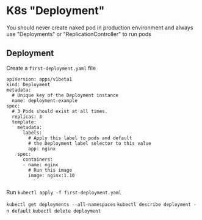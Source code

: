# K8s "Deployment"

You should never create naked pod in production environment and always use "Deployments" or "ReplicationController" to run pods


## Deployment

Create a `first-deployment.yaml` file

```
apiVersion: apps/v1beta1
kind: Deployment
metadata:
  # Unique key of the Deployment instance
  name: deployment-example
spec:
  # 3 Pods should exist at all times.
  replicas: 3
  template:
    metadata:
      labels:
        # Apply this label to pods and default
        # the Deployment label selector to this value
        app: nginx
    spec:
      containers:
      - name: nginx
        # Run this image
        image: nginx:1.10
        
 ```
 
 Run `kubectl apply -f first-deployment.yaml`
 
 `kubectl get deployments --all-namespaces`
 `kubectl describe deployment -n default`
 `kubectl delete deployment`
